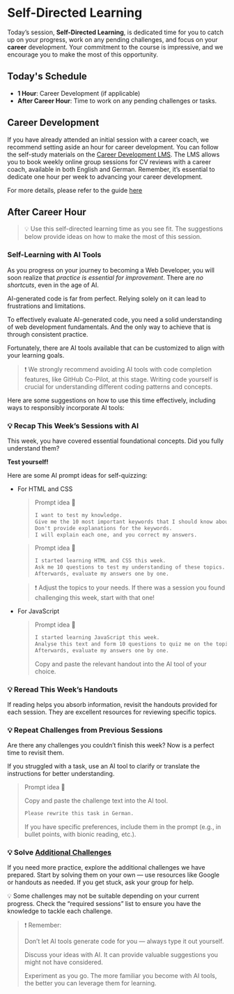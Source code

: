 # Self-Directed Learning

Today’s session, **Self-Directed Learning**, is dedicated time for you to catch up on your progress, work on any pending challenges, and focus on your **career** development. Your commitment to the course is impressive, and we encourage you to make the most of this opportunity.

## Today's Schedule

- **1 Hour**: Career Development (if applicable)
- **After Career Hour**: Time to work on any pending challenges or tasks.

## Career Development

If you have already attended an initial session with a career coach, we recommend setting aside an hour for career development. You can follow the self-study materials on the [Career Development LMS](https://login.neuefische.de/?domain=dashboard.neuefische.de). The LMS allows you to book weekly online group sessions for CV reviews with a career coach, available in both English and German. Remember, it’s essential to dedicate one hour per week to advancing your career development.

For more details, please refer to the guide [here](./assets/careers.md)

## After Career Hour

> 💡 Use this self-directed learning time as you see fit. The suggestions below provide ideas on how to make the most of this session.

### Self-Learning with AI Tools

As you progress on your journey to becoming a Web Developer, you will soon realize that _practice is essential for improvement_. There are _no shortcuts_, even in the age of AI.

AI-generated code is far from perfect. Relying solely on it can lead to frustrations and limitations.

To effectively evaluate AI-generated code, you need a solid understanding of web development fundamentals. And the only way to achieve that is through consistent practice.

Fortunately, there are AI tools available that can be customized to align with your learning goals.

> ❗️ We strongly recommend avoiding AI tools with code completion features, like GitHub Co-Pilot, at this stage. Writing code yourself is crucial for understanding different coding patterns and concepts.

Here are some suggestions on how to use this time effectively, including ways to responsibly incorporate AI tools:

### 💡 Recap This Week’s Sessions with AI

This week, you have covered essential foundational concepts. Did you fully understand them?

**Test yourself!**

Here are some AI prompt ideas for self-quizzing:

- For HTML and CSS

  > Prompt idea 🤖
  >
  > ```md
  > I want to test my knowledge.
  > Give me the 10 most important keywords that I should know about CSS Flexbox.
  > Don't provide explanations for the keywords.
  > I will explain each one, and you correct my answers.
  > ```

  > Prompt idea 🤖
  >
  > ```md
  > I started learning HTML and CSS this week.
  > Ask me 10 questions to test my understanding of these topics.
  > Afterwards, evaluate my answers one by one.
  > ```

  > ❗️ Adjust the topics to your needs. If there was a session you found challenging this week, start with that one!

- For JavaScript

  > Prompt idea 🤖
  >
  > ```md
  > I started learning JavaScript this week.
  > Analyse this text and form 10 questions to quiz me on the topics covered.
  > Afterwards, evaluate my answers one by one.
  > ```
  >
  > Copy and paste the relevant handout into the AI tool of your choice.

### 💡 Reread This Week’s Handouts

If reading helps you absorb information, revisit the handouts provided for each session.
They are excellent resources for reviewing specific topics.

### 💡 Repeat Challenges from Previous Sessions

Are there any challenges you couldn’t finish this week? Now is a perfect time to revisit them.

If you struggled with a task, use an AI tool to clarify or translate the instructions for better understanding.

> Prompt idea 🤖
>
> Copy and paste the challenge text into the AI tool.
>
> ```md
> Please rewrite this task in German.
> ```
>
> If you have specific preferences, include them in the prompt (e.g., in bullet points, with bionic reading, etc.).

### 💡 Solve [Additional Challenges](./assets/additional-challenges.md)

If you need more practice, explore the additional challenges we have prepared. Start by solving them on your own — use resources like Google or handouts as needed. If you get stuck, ask your group for help.

💡 Some challenges may not be suitable depending on your current progress. Check the “required sessions” list to ensure you have the knowledge to tackle each challenge.

> ❗️ Remember:
>
> Don’t let AI tools generate code for you — always type it out yourself.
>
> Discuss your ideas with AI. It can provide valuable suggestions you might not have considered.
>
> Experiment as you go. The more familiar you become with AI tools, the better you can leverage them for learning.
